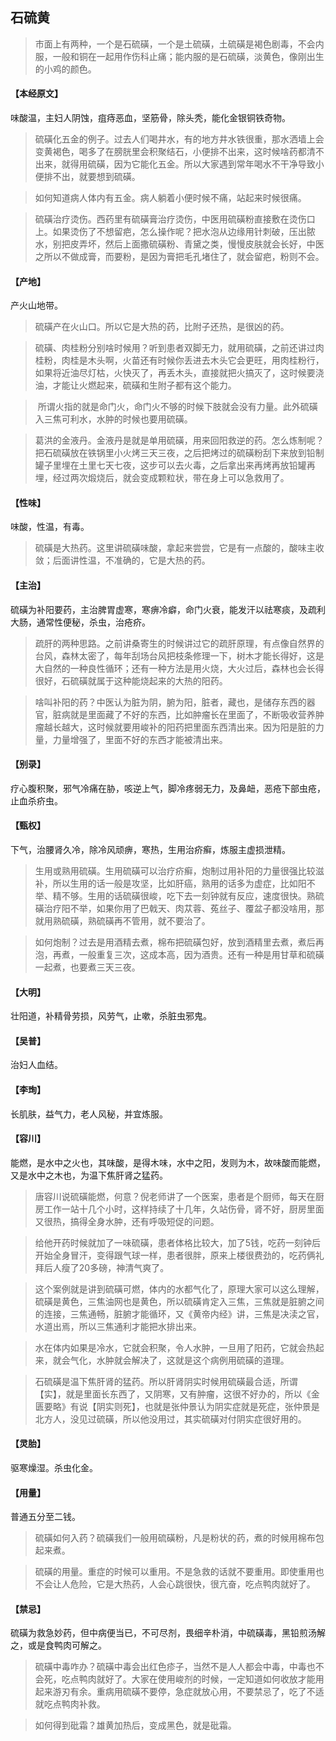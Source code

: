 ## 石硫黄

> 市面上有两种，一个是石硫磺，一个是土硫磺，土硫磺是褐色剧毒，不会内服，一般和铜在一起用作伤科止痛；能内服的是石硫磺，淡黄色，像刚出生的小鸡的颜色。

#### 【本经原文】
味酸温，主妇人阴蚀，疽痔恶血，坚筋骨，除头秃，能化金银铜铁奇物。

> 硫磺化五金的例子。过去人们喝井水，有的地方井水铁很重，那水洒墙上会变黄褐色，喝多了在膀胱里会积聚结石，小便排不出来，这时候啥药都清不出来，就得用硫磺，因为它能化五金。所以大家遇到常年喝水不干净导致小便排不出，就要想到硫磺。

> 如何知道病人体内有五金。病人躺着小便时候不痛，站起来时候很痛。

> 硫磺治疗烫伤。西药里有硫磺膏治疗烫伤，中医用硫磺粉直接敷在烫伤口上。如果烫伤了不想留疤，怎么操作呢？把水泡从边缘用针刺破，压出脓水，别把皮弄坏，然后上面撒硫磺粉、青黛之类，慢慢皮肤就会长好，中医之所以不做成膏，而要粉，是因为膏把毛孔堵住了，就会留疤，粉则不会。

#### 【产地】
产火山地带。

> 硫磺产在火山口。所以它是大热的药，比附子还热，是很凶的药。

> 硫磺、肉桂粉分别啥时候用？听到患者双脚无力，就用硫磺，之前还讲过肉桂粉，肉桂是木头啊，火苗还有时候你丢进去木头它会更旺，用肉桂粉行，如果将近油尽灯枯，火快灭了，再丢木头，直接就把火搞灭了，这时候要浇油，才能让火燃起来，硫磺和生附子都有这个能力。

>‍‍‍‍‍‍‍‍‍‍‍‍‍‍‍‍‍‍‍‍‍‍‍‍‍‍‍‍‍‍‍ 所谓火指的就是命门火，命门火不够的时候下肢就会没有力量。此外硫磺入三焦可利水，水肿的时候也要用硫磺。

> 葛洪的金液丹。金液丹是就是单用硫磺，用来回阳救逆的药。怎么炼制呢？把石硫磺放在铁锅里小火烤三天三夜，之后把烤过的硫磺粉刮下来放到铅制罐子里埋在土里七天七夜，这步可以去火毒，之后拿出来再烤再放铅罐再埋，经过两次煅烧后，就会变成颗粒状，带在身上可以急救用了。‍‍‍

#### 【性味】
味酸，性温，有毒。

> 硫磺是大热药。这里讲硫磺味酸，拿起来尝尝，它是有一点酸的，酸味主收敛；后面讲性温，不准确的，它是大热的药。

#### 【主治】
硫磺为补阳要药，主治脾胃虚寒，寒痹冷癖，命门火衰，能发汗以祛寒痰，及疏利大肠，通常性便秘，杀虫，治疮疥。

> 疏肝的两种思路。之前讲桑寄生的时候讲过它的疏肝原理，有点像自然界的台风，森林太密了，每年刮场台风把枝条修理一下，树木才能长得好，这是大自然的一种良性循环；还有一种方法是用火烧，大火过后，森林也会长得很好，石硫磺就属于这种能烧起来的大热的阳药。

> 啥叫补阳的药？中医认为脏为阴，腑为阳，脏者，藏也，是储存东西的器官，脏病就是里面藏了不好的东西，比如肿瘤长在里面了，不断吸收营养肿瘤越长越大，这时候就要用峻补的阳药把里面东西清出来。因为阳是脏的力量，力量增强了，里面不好的东西才能被清出来。

#### 【别录】
疗心腹积聚，邪气冷痛在胁，咳逆上气，脚冷疼弱无力，及鼻衄，恶疮下部虫疮，止血杀疥虫。
#### 【甄权】
下气，治腰肾久冷，除冷风顽痹，寒热，生用治疥癣，炼服主虚损泄精。

> 生用或熟用硫磺。生用硫磺可以治疗疥癣，炮制过用补阳的力量很强比较滋补，所以生用的话一般是攻坚，比如肝癌，熟用的话多为虚症，比如阳不举、精不够。生用的话硫磺很峻，吃下去一刻钟就有反应，速度很快。熟硫磺治疗阳不举，如果你用了巴戟天、肉苁蓉、菟丝子、覆盆子都没啥用，那就用熟硫磺，熟硫磺再不管用，就不要治了。

> 如何炮制？过去是用酒精去煮，棉布把硫磺包好，放到酒精里去煮，煮后再泡，再煮，一般重复三次，这成本高，因为酒贵。还有一种是用甘草和硫磺一起煮，也要煮三天三夜。

#### 【大明】
壮阳道，补精骨劳损，风劳气，止嗽，杀脏虫邪鬼。
#### 【吴普】
治妇人血结。
#### 【李珣】
长肌肤，益气力，老人风秘，并宜炼服。
#### 【容川】
能燃，是水中之火也，其味酸，是得木味，水中之阳，发则为木，故味酸而能燃，又是水中之木也，为温下焦肝肾之猛药。

> 唐容川说硫磺能燃，何意？倪老师讲了一个医案，患者是个厨师，每天在厨房工作一站十几个小时，这样持续了十几年，久站伤骨，肾不好，厨房里面又很热，搞得全身水肿，还有呼吸短促的问题。

> 给他开药时候就加了一味硫磺，患者体格比较大，加了5钱，吃药一刻钟后开始全身冒汗，变得跟气球一样，患者很胖，原来上楼很费劲的，吃药俩礼拜后人瘦了20多磅，神清气爽了。

> 这个案例就是讲到硫磺可燃，体内的水都气化了，原理大家可以这么理解，硫磺是黄色，三焦油网也是黄色，所以硫磺肯定入三焦，三焦就是脏腑之间的连接，三焦通畅，脏腑才能循环，又《黄帝内经》讲，三焦是决渎之官，水道出焉，所以三焦通利才能把水排出来。

> 水在体内如果是冷水，它就会积聚，令人水肿，一旦用了阳药，它就会热起来，就会气化，水肿就会解决了，这就是这个病例用硫磺的道理。

> 石硫磺是温下焦肝肾的猛药‍‍‍‍。所以肝肾阴实时候用硫磺最合适，所谓【实】，就是里面长东西了，又阴寒，又有肿瘤，这很不好办的，所以《金匮要略》有说【阴实则死】，也就是张仲景认为阴实症就是死症，张仲景是北方人，没见过硫磺，所以他没用过，其实硫磺对付阴实症很好用的。

#### 【灵胎】
驱寒燥湿。杀虫化金。
#### 【用量】
普通五分至二钱。

> 硫磺如何入药？硫磺我们一般用硫磺粉，凡是粉状的药，煮的时候用棉布包起来煮。

> 硫磺的用量。重症的时候可以重用。不是急救的话就不要重用。即使重用也不会让人危险，它是大热药，人会心跳很快，很亢奋，吃点鸭肉就好了。

#### 【禁忌】
硫磺为救急妙药，但中病便当已，不可尽剂，畏细辛朴消，中硫磺毒，黑铅煎汤解之，或是食鸭肉可解之。

> 硫磺中毒咋办？硫磺中毒会出红色疹子，当然不是人人都会中毒，中毒也不会死，吃点鸭肉就好了。大家在使用峻剂的时候，一定知道如何收放才能用起来游刃有余。重病用硫磺不要停，急症就放心用，不要禁忌了，吃了不适就吃点鸭肉补救。

> 如何得到砒霜？雄黄加热后，变成黑色，就是砒霜。